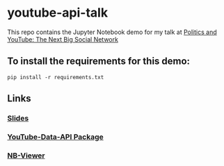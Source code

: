 # youtube-api-talk

This repo contains the Jupyter Notebook demo for my talk at [Politics and YouTube: The Next Big Social Network](https://www.csdpconferences.org/politics-and-youtube-the-next-big-social-network.html)

## To install the requirements for this demo:
`pip install -r requirements.txt`

## Links

### [Slides](http://bit.ly/api-talk-slides)
### [YouTube-Data-API Package](http://bit.ly/youtube-data-api)
### [NB-Viewer](http://bit.ly/api-demo-nb)